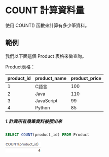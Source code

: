 # COUNT 計算資料量
使用 COUNT() 函數來計算有多少筆資料。

## 範例
我們以下面這個 Product 表格來做查詢。

Product表格：

|product_id|product_name|product_price|
| -------- | ---------- | ----------- |
| 1 | C語言 |100|
| 2 | Java |110|
| 3 | JavaScript |99|
| 4 | Python |85|

##### 1.計算所有幾筆資料被撈出來

```sql
SELECT COUNT(product_id) FROM Product 
```

![](/assets/img10-1.png)
